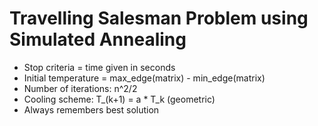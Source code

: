 # Travelling Salesman Problem using Simulated Annealing
- Stop criteria = time given in seconds
- Initial temperature = max_edge(matrix) - min_edge(matrix)
- Number of iterations: n^2/2
- Cooling scheme: T_(k+1) = a * T_k (geometric)
- Always remembers best solution
